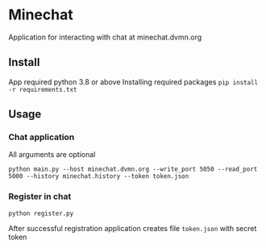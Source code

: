 # Minechat

Application for interacting with chat at minechat.dvmn.org

## Install

App required python 3.8 or above Installing required packages
`pip install -r requirements.txt`

## Usage

### Chat application

All arguments are optional

`python main.py --host minechat.dvmn.org --write_port 5050 --read_port 5000 --history minechat.history --token token.json`

### Register in chat

`python register.py`

After successful registration application creates file `token.json` with secret token 
